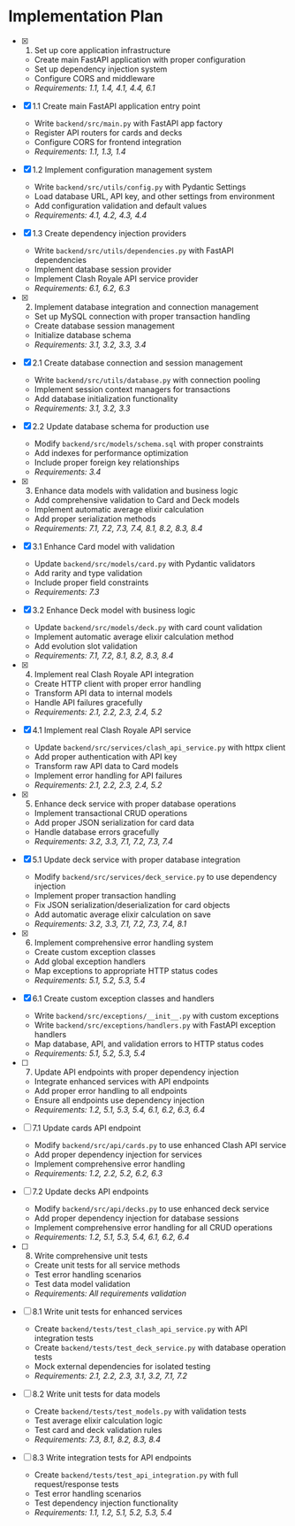 # Implementation Plan

- [x] 1. Set up core application infrastructure





  - Create main FastAPI application with proper configuration
  - Set up dependency injection system
  - Configure CORS and middleware
  - _Requirements: 1.1, 1.4, 4.1, 4.4, 6.1_

- [x] 1.1 Create main FastAPI application entry point


  - Write `backend/src/main.py` with FastAPI app factory
  - Register API routers for cards and decks
  - Configure CORS for frontend integration
  - _Requirements: 1.1, 1.3, 1.4_

- [x] 1.2 Implement configuration management system


  - Write `backend/src/utils/config.py` with Pydantic Settings
  - Load database URL, API key, and other settings from environment
  - Add configuration validation and default values
  - _Requirements: 4.1, 4.2, 4.3, 4.4_

- [x] 1.3 Create dependency injection providers


  - Write `backend/src/utils/dependencies.py` with FastAPI dependencies
  - Implement database session provider
  - Implement Clash Royale API service provider
  - _Requirements: 6.1, 6.2, 6.3_

- [x] 2. Implement database integration and connection management





  - Set up MySQL connection with proper transaction handling
  - Create database session management
  - Initialize database schema
  - _Requirements: 3.1, 3.2, 3.3, 3.4_

- [x] 2.1 Create database connection and session management


  - Write `backend/src/utils/database.py` with connection pooling
  - Implement session context managers for transactions
  - Add database initialization functionality
  - _Requirements: 3.1, 3.2, 3.3_

- [x] 2.2 Update database schema for production use


  - Modify `backend/src/models/schema.sql` with proper constraints
  - Add indexes for performance optimization
  - Include proper foreign key relationships
  - _Requirements: 3.4_

- [x] 3. Enhance data models with validation and business logic





  - Add comprehensive validation to Card and Deck models
  - Implement automatic average elixir calculation
  - Add proper serialization methods
  - _Requirements: 7.1, 7.2, 7.3, 7.4, 8.1, 8.2, 8.3, 8.4_

- [x] 3.1 Enhance Card model with validation


  - Update `backend/src/models/card.py` with Pydantic validators
  - Add rarity and type validation
  - Include proper field constraints
  - _Requirements: 7.3_

- [x] 3.2 Enhance Deck model with business logic


  - Update `backend/src/models/deck.py` with card count validation
  - Implement automatic average elixir calculation method
  - Add evolution slot validation
  - _Requirements: 7.1, 7.2, 8.1, 8.2, 8.3, 8.4_

- [x] 4. Implement real Clash Royale API integration



  - Create HTTP client with proper error handling
  - Transform API data to internal models
  - Handle API failures gracefully
  - _Requirements: 2.1, 2.2, 2.3, 2.4, 5.2_

- [x] 4.1 Implement real Clash Royale API service



  - Update `backend/src/services/clash_api_service.py` with httpx client
  - Add proper authentication with API key
  - Transform raw API data to Card models
  - Implement error handling for API failures
  - _Requirements: 2.1, 2.2, 2.3, 2.4, 5.2_

- [x] 5. Enhance deck service with proper database operations



  - Implement transactional CRUD operations
  - Add proper JSON serialization for card data
  - Handle database errors gracefully
  - _Requirements: 3.2, 3.3, 7.1, 7.2, 7.3, 7.4_

- [x] 5.1 Update deck service with proper database integration


  - Modify `backend/src/services/deck_service.py` to use dependency injection
  - Implement proper transaction handling
  - Fix JSON serialization/deserialization for card objects
  - Add automatic average elixir calculation on save
  - _Requirements: 3.2, 3.3, 7.1, 7.2, 7.3, 7.4, 8.1_

- [x] 6. Implement comprehensive error handling system



  - Create custom exception classes
  - Add global exception handlers
  - Map exceptions to appropriate HTTP status codes
  - _Requirements: 5.1, 5.2, 5.3, 5.4_

- [x] 6.1 Create custom exception classes and handlers



  - Write `backend/src/exceptions/__init__.py` with custom exceptions
  - Write `backend/src/exceptions/handlers.py` with FastAPI exception handlers
  - Map database, API, and validation errors to HTTP status codes
  - _Requirements: 5.1, 5.2, 5.3, 5.4_

- [ ] 7. Update API endpoints with proper dependency injection
  - Integrate enhanced services with API endpoints
  - Add proper error handling to all endpoints
  - Ensure all endpoints use dependency injection
  - _Requirements: 1.2, 5.1, 5.3, 5.4, 6.1, 6.2, 6.3, 6.4_

- [ ] 7.1 Update cards API endpoint
  - Modify `backend/src/api/cards.py` to use enhanced Clash API service
  - Add proper dependency injection for services
  - Implement comprehensive error handling
  - _Requirements: 1.2, 2.2, 5.2, 6.2, 6.3_

- [ ] 7.2 Update decks API endpoints
  - Modify `backend/src/api/decks.py` to use enhanced deck service
  - Add proper dependency injection for database sessions
  - Implement comprehensive error handling for all CRUD operations
  - _Requirements: 1.2, 5.1, 5.3, 5.4, 6.1, 6.2, 6.4_

- [ ] 8. Write comprehensive unit tests
  - Create unit tests for all service methods
  - Test error handling scenarios
  - Test data model validation
  - _Requirements: All requirements validation_

- [ ] 8.1 Write unit tests for enhanced services
  - Create `backend/tests/test_clash_api_service.py` with API integration tests
  - Create `backend/tests/test_deck_service.py` with database operation tests
  - Mock external dependencies for isolated testing
  - _Requirements: 2.1, 2.2, 2.3, 3.1, 3.2, 7.1, 7.2_

- [ ] 8.2 Write unit tests for data models
  - Create `backend/tests/test_models.py` with validation tests
  - Test average elixir calculation logic
  - Test card and deck validation rules
  - _Requirements: 7.3, 8.1, 8.2, 8.3, 8.4_

- [ ] 8.3 Write integration tests for API endpoints
  - Create `backend/tests/test_api_integration.py` with full request/response tests
  - Test error handling scenarios
  - Test dependency injection functionality
  - _Requirements: 1.1, 1.2, 5.1, 5.2, 5.3, 5.4_